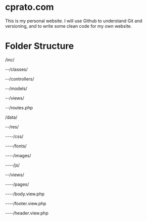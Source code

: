 # cprato.com
This is my personal website. I will use Github to understand Git and versioning, and to write some clean code for my own website.

# Folder Structure

/inc/	

--/classes/

--/controllers/

--/models/

--/views/

--/routes.php

/data/

--/res/

----/css/

----/fonts/

----/images/

----/js/

--/views/

----/pages/

----/body.view.php

----/footer.view.php

----/header.view.php
